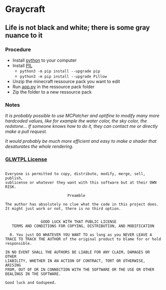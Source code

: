 # Graycraft
## Life is not black and white; there is some gray nuance to it
### Procedure
* Install [python](https://www.python.org/) to your computer
* Install [PIL](https://pillow.readthedocs.io/en/stable/)
  * `python3 -m pip install --upgrade pip`
  * `python3 -m pip install --upgrade Pillow`
* Unzip the minecraft ressource pack you want to edit
* Run [app.py](https://github.com/Wylarel/Graycraft/blob/master/app.py) in the ressource pack folder
* Zip the folder to a new ressource pack
### Notes
*It is probably possible to use MCPatcher and optifine to modify many more hardcoded values, like for example the water color, the sky color, the redstone... If someone knows how to do it, they can contact me or directly make a pull request.*
  
*It would probably be much more efficient and easy to make a shader that desaturates the whole rendering.*

### [GLWTPL License](https://github.com/me-shaon/GLWTPL)
```Copyright (c) Everyone, except Author

Everyone is permitted to copy, distribute, modify, merge, sell, publish,
sublicense or whatever they want with this software but at their OWN RISK.

                            Preamble

The author has absolutely no clue what the code in this project does.
It might just work or not, there is no third option.


                GOOD LUCK WITH THAT PUBLIC LICENSE
   TERMS AND CONDITIONS FOR COPYING, DISTRIBUTION, AND MODIFICATION

  0. You just DO WHATEVER YOU WANT TO as long as you NEVER LEAVE A
TRACE TO TRACK THE AUTHOR of the original product to blame for or hold
responsible.

IN NO EVENT SHALL THE AUTHORS BE LIABLE FOR ANY CLAIM, DAMAGES OR OTHER
LIABILITY, WHETHER IN AN ACTION OF CONTRACT, TORT OR OTHERWISE, ARISING
FROM, OUT OF OR IN CONNECTION WITH THE SOFTWARE OR THE USE OR OTHER
DEALINGS IN THE SOFTWARE.

Good luck and Godspeed.
```

